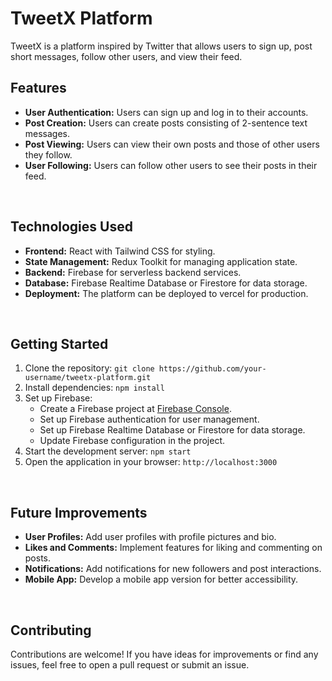 <h1>TweetX Platform</h1>
    <p>TweetX is a platform inspired by Twitter that allows users to sign up, post short messages, follow other users, and view their feed.</p>
    <h2>Features</h2>
    <ul>
        <li><strong>User Authentication:</strong> Users can sign up and log in to their accounts.</li>
        <li><strong>Post Creation:</strong> Users can create posts consisting of 2-sentence text messages.</li>
        <li><strong>Post Viewing:</strong> Users can view their own posts and those of other users they follow.</li>
        <li><strong>User Following:</strong> Users can follow other users to see their posts in their feed.</li>
    </ul>
    <br>
    <h2>Technologies Used</h2>
    <ul>
        <li><strong>Frontend:</strong> React with Tailwind CSS for styling.</li>
        <li><strong>State Management:</strong> Redux Toolkit for managing application state.</li>
        <li><strong>Backend:</strong> Firebase for serverless backend services.</li>
        <li><strong>Database:</strong> Firebase Realtime Database or Firestore for data storage.</li>
        <li><strong>Deployment:</strong> The platform can be deployed to vercel for production.</li>
    </ul>
    <br>
    <h2>Getting Started</h2>
    <ol>
        <li>Clone the repository: <code>git clone https://github.com/your-username/tweetx-platform.git</code></li>
        <li>Install dependencies: <code>npm install</code></li>
        <li>Set up Firebase:
            <ul>
                <li>Create a Firebase project at <a href="https://console.firebase.google.com">Firebase Console</a>.</li>
                <li>Set up Firebase authentication for user management.</li>
                <li>Set up Firebase Realtime Database or Firestore for data storage.</li>
                <li>Update Firebase configuration in the project.</li>
            </ul>
        </li>
        <li>Start the development server: <code>npm start</code></li>
        <li>Open the application in your browser: <code>http://localhost:3000</code></li>
    </ol>
    <br>
    <h2>Future Improvements</h2>
    <ul>
        <li><strong>User Profiles:</strong> Add user profiles with profile pictures and bio.</li>
        <li><strong>Likes and Comments:</strong> Implement features for liking and commenting on posts.</li>
        <li><strong>Notifications:</strong> Add notifications for new followers and post interactions.</li>
        <li><strong>Mobile App:</strong> Develop a mobile app version for better accessibility.</li>
    </ul>
    <br>
    <h2>Contributing</h2>
    <p>Contributions are welcome! If you have ideas for improvements or find any issues, feel free to open a pull request or submit an issue.</p>
    <br>
    
